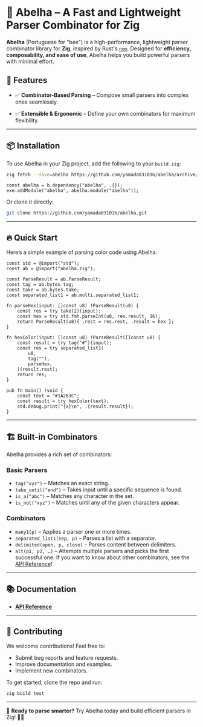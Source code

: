 # 🐝 Abelha – A Fast and Lightweight Parser Combinator for Zig

**Abelha** (Portuguese for "bee") is a high-performance, lightweight parser combinator library for **Zig**, inspired by Rust's [`nom`](https://github.com/rust-bakery/nom). Designed for **efficiency, composability, and ease of use**, Abelha helps you build powerful parsers with minimal effort.

## 🚀 Features

- ✅ **Combinator-Based Parsing** – Compose small parsers into complex ones seamlessly.
<!--- ✅ **Zero Allocation (Where Possible)** – Designed for performance and memory efficiency.-->
<!--- ✅ **Streaming & Incremental Parsing** – Handles large inputs efficiently.-->
<!--- ✅ **Flexible Error Handling** – Customizable error types for better debugging.-->
<!--- ✅ **Works with Raw Buffers** – Optimized for low-level parsing use cases.-->
- ✅ **Extensible & Ergonomic** – Define your own combinators for maximum flexibility.

---

## 📦 Installation

To use Abelha in your Zig project, add the following to your `build.zig`:
```sh
zig fetch --save=abelha https://github.com/yamada031016/abelha/archive/refs/heads/master.tar.gz
```

```zig
const abelha = b.dependency("abelha", .{});
exe.addModule("abelha", abelha.module("abelha"));
```

Or clone it directly:

```sh
git clone https://github.com/yamada031016/abelha.git
```

---

## 🔥 Quick Start

Here’s a simple example of parsing color code using Abelha.

```zig
const std = @import("std");
const ab = @import("abelha.zig");

const ParseResult = ab.ParseResult;
const tag = ab.bytes.tag;
const take = ab.bytes.take;
const separated_list1 = ab.multi.separated_list1;

fn parseHex(input: []const u8) !ParseResult(u8) {
    const res = try take(2)(input);
    const hex = try std.fmt.parseInt(u8, res.result, 16);
    return ParseResult(u8){ .rest = res.rest, .result = hex };
}

fn hexColor(input: []const u8) !ParseResult([]const u8) {
    const result = try tag("#")(input);
    const res = try separated_list1(
        u8,
        tag(""),
        parseHex,
    )(result.rest);
    return res;
}

pub fn main() !void {
    const text = "#1A2B3C";
    const result = try hexColor(text);
    std.debug.print("{x}\n", .{result.result});
}
```

---

## 🏗️ Built-in Combinators

Abelha provides a rich set of combinators:

### **Basic Parsers**
- `tag("xyz")` – Matches an exact string.
- `take_until("end")` – Takes input until a specific sequence is found.
- `is_a("abc")` – Matches any character in the set.
- `is_not("xyz")` – Matches until any of the given characters appear.

### **Combinators**
- `many1(p)` – Applies a parser one or more times.
- `separated_list1(sep, p)` – Parses a list with a separator.
- `delimited(open, p, close)` – Parses content between delimiters.
- `alt(p1, p2, …)` – Attempts multiple parsers and picks the first successful one.
If you want to know about other combinators, see the [API Reference](https://yamada031016.github.io/abelha/)!

---

## 📚 Documentation

- **[API Reference](https://yamada031016.github.io/abelha/)**

---

## 🤝 Contributing

We welcome contributions! Feel free to:

- Submit bug reports and feature requests.
- Improve documentation and examples.
- Implement new combinators.

To get started, clone the repo and run:

```sh
zig build test
```

<!------->
<!---->
<!--## 💜 License-->
<!---->
<!--**MIT License** – Free to use, modify, and distribute.-->

---

🚀 **Ready to parse smarter?** Try Abelha today and build efficient parsers in Zig! 🐝✨
